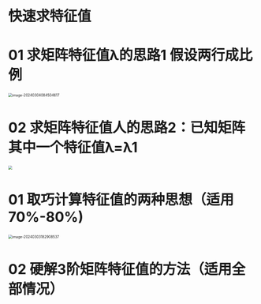 # 快速求特征值



# 01 求矩阵特征值λ的思路1 假设两行成比例

<img src="https://cvp.oss-cn-shanghai.aliyuncs.com/picgo/202403040845879.png" alt="image-20240304084504617" style="zoom:50%;" />



# 02 求矩阵特征值人的思路2：已知矩阵其中一个特征值λ=λ1

<img src="https://cvp.oss-cn-shanghai.aliyuncs.com/picgo/202403040841291.png" style="zoom:50%;" />



# 01 取巧计算特征值的两种思想（适用 70%-80%)

<img src="https://cvp.oss-cn-shanghai.aliyuncs.com/picgo/202403031829473.png" alt="image-20240303182908537" style="zoom:50%;" />



# 02 硬解3阶矩阵特征值的方法（适用全部情况）


